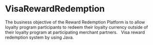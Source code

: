 # VisaRewardRedemption
The business objective of the Reward Redemption Platform is to allow loyalty program participants to redeem their loyalty currency outside of their loyalty program at participating merchant partners.  
Visa reward redemption system by using Java.

